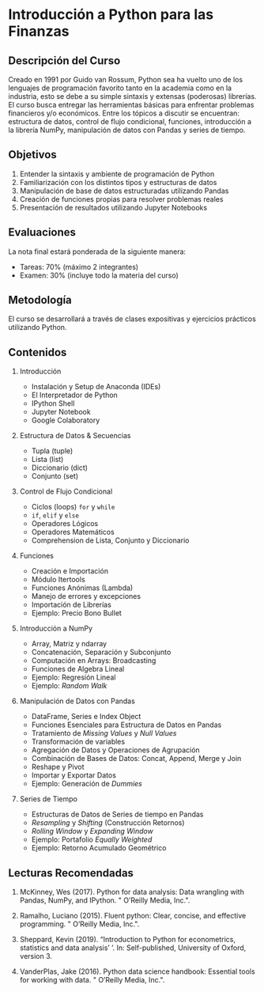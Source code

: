# Introducción a Python para las Finanzas

## Descripción del Curso

Creado en 1991 por Guido van Rossum, Python sea ha vuelto uno de los lenguajes de programación favorito tanto en la academia como en la industria, esto se debe a su simple sintaxis y
extensas (poderosas) librerías. El curso busca entregar las herramientas básicas para enfrentar
problemas financieros y/o económicos. Entre los tópicos a discutir se encuentran: estructura de
datos, control de flujo condicional, funciones, introducción a la librería NumPy, manipulación de
datos con Pandas y series de tiempo.

## Objetivos

1. Entender la sintaxis y ambiente de programación de Python
2. Familiarización con los distintos tipos y estructuras de datos
3. Manipulación de base de datos estructuradas utilizando Pandas
4. Creación de funciones propias para resolver problemas reales
5. Presentación de resultados utilizando Jupyter Notebooks

## Evaluaciones

La nota final estará ponderada de la siguiente manera:

* Tareas: 70% (máximo 2 integrantes)
* Examen: 30% (incluye todo la materia del curso)

## Metodología

El curso se desarrollará a través de clases expositivas y ejercicios prácticos utilizando Python.

## Contenidos

1. Introducción

    + Instalación y Setup de Anaconda (IDEs)
    + El Interpretador de Python
    + IPython Shell
    + Jupyter Notebook 
    + Google Colaboratory
   
2. Estructura de Datos & Secuencias

    + Tupla (tuple)
    + Lista (list)
    + Diccionario (dict)
    + Conjunto (set)
    
3. Control de Flujo Condicional

    + Ciclos (loops) `for` y `while` 
    + `if`, `elif` y `else`
    + Operadores Lógicos
    + Operadores Matemáticos 
    + Comprehension de Lista, Conjunto y Diccionario 

4. Funciones
    
    + Creación e Importación 
    + Módulo Itertools 
    + Funciones Anónimas (Lambda) 
    + Manejo de errores y excepciones
    + Importación de Librerías 
    + Ejemplo: Precio Bono Bullet
  
5. Introducción a NumPy

    + Array, Matriz y ndarray
    + Concatenación, Separación y Subconjunto 
    + Computación en Arrays: Broadcasting
    + Funciones de Algebra Lineal
    + Ejemplo: Regresión Lineal 
    + Ejemplo: *Random Walk*

6. Manipulación de Datos con Pandas

    + DataFrame, Series e Index Object
    + Funciones Esenciales para Estructura de Datos en Pandas
    + Tratamiento de *Missing Values* y *Null Values* 
    + Transformación de variables
    + Agregación de Datos y Operaciones de Agrupación
    + Combinación de Bases de Datos: Concat, Append, Merge y Join
    + Reshape y Pivot 
    + Importar y Exportar Datos
    + Ejemplo: Generación de *Dummies*

7. Series de Tiempo

    + Estructuras de Datos de Series de tiempo en Pandas
    + *Resampling* y *Shifting* (Construcción Retornos)
    + *Rolling Window* y *Expanding Window*
    + Ejemplo: Portafolio *Equally Weighted* 
    + Ejemplo: Retorno Acumulado Geométrico 
    
## Lecturas Recomendadas

1. McKinney, Wes (2017). Python for data analysis: Data wrangling with Pandas, NumPy, and IPython. "
O’Reilly Media, Inc.".

2. Ramalho, Luciano (2015). Fluent python: Clear, concise, and effective programming. " O’Reilly Media,
Inc.".

3. Sheppard, Kevin (2019). “Introduction to Python for econometrics, statistics and data analysis’ ’.
In: Self-published, University of Oxford, version 3.

4. VanderPlas, Jake (2016). Python data science handbook: Essential tools for working with data. " O’Reilly
Media, Inc.".
